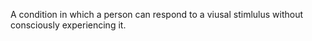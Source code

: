 A condition in which a person can respond to a viusal stimlulus without consciously experiencing it. 